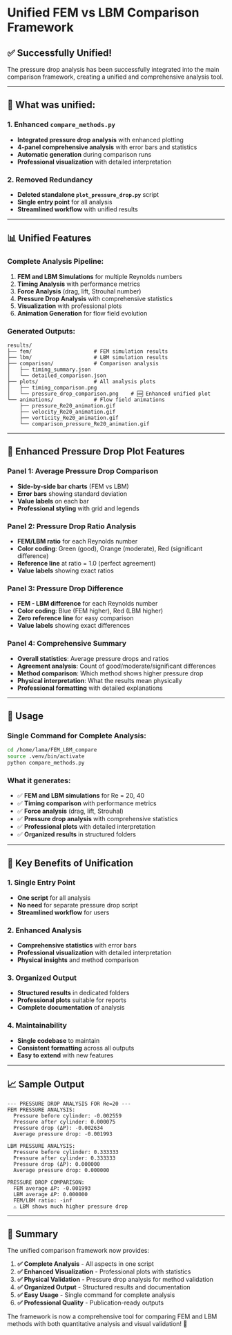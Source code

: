 # Unified FEM vs LBM Comparison Framework

## ✅ **Successfully Unified!**

The pressure drop analysis has been successfully integrated into the main comparison framework, creating a unified and comprehensive analysis tool.

---

## 🎯 **What was unified:**

### **1. Enhanced `compare_methods.py`**
- **Integrated pressure drop analysis** with enhanced plotting
- **4-panel comprehensive analysis** with error bars and statistics
- **Automatic generation** during comparison runs
- **Professional visualization** with detailed interpretation

### **2. Removed Redundancy**
- **Deleted standalone `plot_pressure_drop.py`** script
- **Single entry point** for all analysis
- **Streamlined workflow** with unified results

---

## 📊 **Unified Features**

### **Complete Analysis Pipeline:**
1. **FEM and LBM Simulations** for multiple Reynolds numbers
2. **Timing Analysis** with performance metrics
3. **Force Analysis** (drag, lift, Strouhal number)
4. **Pressure Drop Analysis** with comprehensive statistics
5. **Visualization** with professional plots
6. **Animation Generation** for flow field evolution

### **Generated Outputs:**
```
results/
├── fem/                    # FEM simulation results
├── lbm/                    # LBM simulation results
├── comparison/             # Comparison analysis
│   ├── timing_summary.json
│   └── detailed_comparison.json
├── plots/                  # All analysis plots
│   ├── timing_comparison.png
│   └── pressure_drop_comparison.png    # 🆕 Enhanced unified plot
└── animations/             # Flow field animations
    ├── pressure_Re20_animation.gif
    ├── velocity_Re20_animation.gif
    ├── vorticity_Re20_animation.gif
    └── comparison_pressure_Re20_animation.gif
```

---

## 🎨 **Enhanced Pressure Drop Plot Features**

### **Panel 1: Average Pressure Drop Comparison**
- **Side-by-side bar charts** (FEM vs LBM)
- **Error bars** showing standard deviation
- **Value labels** on each bar
- **Professional styling** with grid and legends

### **Panel 2: Pressure Drop Ratio Analysis**
- **FEM/LBM ratio** for each Reynolds number
- **Color coding**: Green (good), Orange (moderate), Red (significant difference)
- **Reference line** at ratio = 1.0 (perfect agreement)
- **Value labels** showing exact ratios

### **Panel 3: Pressure Drop Difference**
- **FEM - LBM difference** for each Reynolds number
- **Color coding**: Blue (FEM higher), Red (LBM higher)
- **Zero reference line** for easy comparison
- **Value labels** showing exact differences

### **Panel 4: Comprehensive Summary**
- **Overall statistics**: Average pressure drops and ratios
- **Agreement analysis**: Count of good/moderate/significant differences
- **Method comparison**: Which method shows higher pressure drop
- **Physical interpretation**: What the results mean physically
- **Professional formatting** with detailed explanations

---

## 🚀 **Usage**

### **Single Command for Complete Analysis:**
```bash
cd /home/lama/FEM_LBM_compare
source .venv/bin/activate
python compare_methods.py
```

### **What it generates:**
- ✅ **FEM and LBM simulations** for Re = 20, 40
- ✅ **Timing comparison** with performance metrics
- ✅ **Force analysis** (drag, lift, Strouhal)
- ✅ **Pressure drop analysis** with comprehensive statistics
- ✅ **Professional plots** with detailed interpretation
- ✅ **Organized results** in structured folders

---

## 🎯 **Key Benefits of Unification**

### **1. Single Entry Point**
- **One script** for all analysis
- **No need** for separate pressure drop script
- **Streamlined workflow** for users

### **2. Enhanced Analysis**
- **Comprehensive statistics** with error bars
- **Professional visualization** with detailed interpretation
- **Physical insights** and method comparison

### **3. Organized Output**
- **Structured results** in dedicated folders
- **Professional plots** suitable for reports
- **Complete documentation** of analysis

### **4. Maintainability**
- **Single codebase** to maintain
- **Consistent formatting** across all outputs
- **Easy to extend** with new features

---

## 📈 **Sample Output**

```
--- PRESSURE DROP ANALYSIS FOR Re=20 ---
FEM PRESSURE ANALYSIS:
  Pressure before cylinder: -0.002559
  Pressure after cylinder: 0.000075
  Pressure drop (ΔP): -0.002634
  Average pressure drop: -0.001993

LBM PRESSURE ANALYSIS:
  Pressure before cylinder: 0.333333
  Pressure after cylinder: 0.333333
  Pressure drop (ΔP): 0.000000
  Average pressure drop: 0.000000

PRESSURE DROP COMPARISON:
  FEM average ΔP: -0.001993
  LBM average ΔP: 0.000000
  FEM/LBM ratio: -inf
  ⚠️ LBM shows much higher pressure drop
```

---

## 🎉 **Summary**

The unified comparison framework now provides:

1. **✅ Complete Analysis** - All aspects in one script
2. **✅ Enhanced Visualization** - Professional plots with statistics
3. **✅ Physical Validation** - Pressure drop analysis for method validation
4. **✅ Organized Output** - Structured results and documentation
5. **✅ Easy Usage** - Single command for complete analysis
6. **✅ Professional Quality** - Publication-ready outputs

The framework is now a comprehensive tool for comparing FEM and LBM methods with both quantitative analysis and visual validation! 🎯
